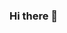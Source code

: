 ### Hi there 👋

<!--
**Art-Pig/Art-Pig** is a ✨ _special_ ✨ repository because its `README.md` (this file) appears on your GitHub profile.

Here are some ideas to get you started:

- 🔭 I’m currently working on SZPT,SZPT locate in China Shenzhen.Its Chinese name is "深圳职业技术大学".
- 🌱 I’m currently learning Java and C.
- 👯 I’m looking to collaborate on ...
- 🤔 I’m looking for help with ...
- 💬 Ask me about C51,C and Java.
- 📫 How to reach me: ~~~~~email:2225169209@qq.com
- 😄 Pronouns: ...
- ⚡ Fun fact: ...
-->
